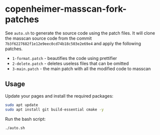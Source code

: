 # copenheimer-masscan-fork-patches

See `auto.sh` to generate the source code using the patch files. It will clone the masscan source code from the commit `7b3f6227682f1e12e9eec0cd74b18c503e2e69e4` and apply the following patches.

- `1-format.patch` - beautifies the code using prettifier
- `2-delete.patch` - deletes useless files that can be omitted
- `3-main.patch` - the main patch with all the modified code to masscan

## Usage

Update your pages and install the required packages:

```sh
sudo apt update
sudo apt install git build-essential cmake -y
```

Run the bash script:

```sh
./auto.sh
```
